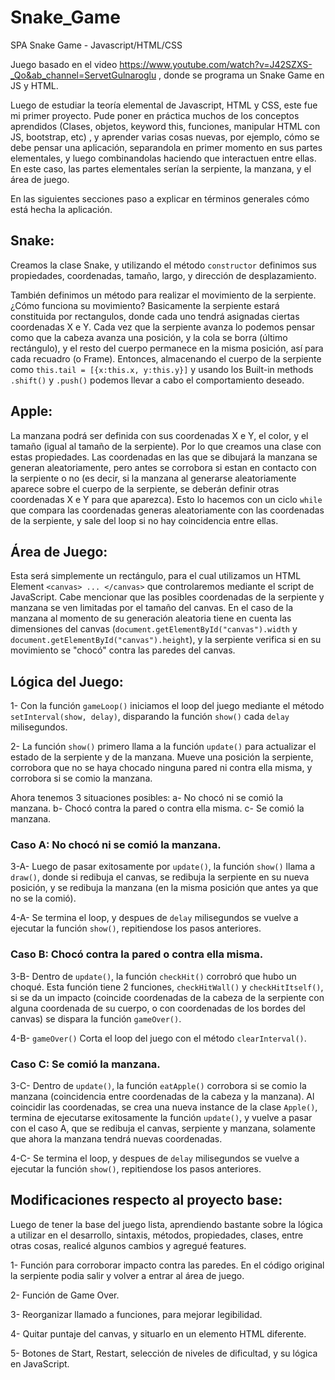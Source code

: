 # Snake_Game
SPA Snake Game - Javascript/HTML/CSS

Juego basado en el video https://www.youtube.com/watch?v=J42SZXS-_Qo&ab_channel=ServetGulnaroglu , donde se programa un Snake Game en JS y HTML.

Luego de estudiar la teoría elemental de Javascript, HTML y CSS, este fue mi primer proyecto. Pude poner en práctica muchos de los conceptos aprendidos (Clases, objetos, keyword this, funciones, manipular HTML con JS, bootstrap, etc) , y aprender varias cosas nuevas, por ejemplo, cómo se debe pensar una aplicación, separandola en primer momento en sus partes elementales, y luego combinandolas haciendo que interactuen entre ellas. En este caso, las partes elementales serían la serpiente, la manzana, y el área de juego.

En las siguientes secciones paso a explicar en términos generales cómo está hecha la aplicación.

## Snake:

Creamos la clase Snake, y utilizando el método ```constructor``` definimos sus propiedades, coordenadas, tamaño, largo, y dirección de desplazamiento.

También definimos un método para realizar el movimiento de la serpiente. ¿Cómo funciona su movimiento? Basicamente la serpiente estará constituida por rectangulos, donde cada uno tendrá asignadas ciertas coordenadas X e Y. Cada vez que la serpiente avanza lo podemos pensar como que la cabeza avanza una posición, y la cola se borra (último rectángulo), y el resto del cuerpo permanece en la misma posición, así para cada recuadro (o Frame). Entonces, almacenando el cuerpo de la serpiente como ```this.tail = [{x:this.x, y:this.y}]``` y usando los Built-in methods ```.shift()``` y ```.push()``` podemos llevar a cabo el comportamiento deseado.

## Apple:

La manzana podrá ser definida con sus coordenadas X e Y, el color, y el tamaño (igual al tamaño de la serpiente). Por lo que creamos una clase con estas propiedades.
Las coordenadas en las que se dibujará la manzana se generan aleatoriamente, pero antes se corrobora si estan en contacto con la serpiente o no (es decir, si la manzana al generarse aleatoriamente aparece sobre el cuerpo de la serpiente, se deberán definir otras coordenadas X e Y para que aparezca). Esto lo hacemos con un ciclo ```while``` que compara las coordenadas generas aleatoriamente con las coordenadas de la serpiente, y sale del loop si no hay coincidencia entre ellas.

## Área de Juego:

Esta será simplemente un rectángulo, para el cual utilizamos un HTML Element ```<canvas> ... </canvas>``` que controlaremos mediante el script de JavaScript. Cabe mencionar que las posibles coordenadas de la serpiente y manzana se ven limitadas por el tamaño del canvas. En el caso de la manzana al momento de su generación aleatoria tiene en cuenta las dimensiones del canvas (```document.getElementById("canvas").width``` y ```document.getElementById("canvas").height```), y la serpiente verifica si en su movimiento se "chocó" contra las paredes del canvas.

## Lógica del Juego:

1- Con la función ```gameLoop()``` iniciamos el loop del juego mediante el método ```setInterval(show, delay)```, disparando la función ```show()``` cada ```delay``` milisegundos.

2- La función ```show()``` primero llama a la función ```update()``` para actualizar el estado de la serpiente y de la manzana. Mueve una posición la serpiente, corrobora que no se haya chocado ninguna pared ni contra ella misma, y corrobora si se comio la manzana.

Ahora tenemos 3 situaciones posibles: a- No chocó ni se comió la manzana. b- Chocó contra la pared o contra ella misma. c- Se comió la manzana.

### Caso A: No chocó ni se comió la manzana.

3-A- Luego de pasar exitosamente por ```update()```, la función ```show()``` llama a ```draw()```, donde si redibuja el canvas, se redibuja la serpiente en su nueva posición, y se redibuja la manzana (en la misma posición que antes ya que no se la comió).

4-A- Se termina el loop, y despues de ```delay``` milisegundos se vuelve a ejecutar la función ```show()```, repitiendose los pasos anteriores.

### Caso B: Chocó contra la pared o contra ella misma.

3-B- Dentro de ```update()```, la función ```checkHit()``` corrobró que hubo un choqué. Esta función tiene 2 funciones, ```checkHitWall()``` y ```checkHitItself()```, si se da un impacto (coincide coordenadas de la cabeza de la serpiente con alguna coordenada de su cuerpo, o con coordenadas de los bordes del canvas) se dispara la función ```gameOver()```.

4-B- ```gameOver()``` Corta el loop del juego con el método ```clearInterval()```.

### Caso C: Se comió la manzana.

3-C- Dentro de ```update()```, la función ```eatApple()``` corrobora si se comio la manzana (coincidencia entre coordenadas de la cabeza y la manzana). Al coincidir las coordenadas, se crea una nueva instance de la clase ```Apple()```, termina de ejecutarse exitosamente la función ```update()```, y vuelve a pasar con el caso A, que se redibuja el canvas, serpiente y manzana, solamente que ahora la manzana tendrá nuevas coordenadas.

4-C- Se termina el loop, y despues de ```delay``` milisegundos se vuelve a ejecutar la función ```show()```, repitiendose los pasos anteriores.

## Modificaciones respecto al proyecto base:

Luego de tener la base del juego lista, aprendiendo bastante sobre la lógica a utilizar en el desarrollo, sintaxis, métodos, propiedades, clases, entre otras cosas, realicé algunos cambios y agregué features.

1- Función para corroborar impacto contra las paredes. En el código original la serpiente podia salir y volver a entrar al área de juego.

2- Función de Game Over.

3- Reorganizar llamado a funciones, para mejorar legibilidad.

4- Quitar puntaje del canvas, y situarlo en un elemento HTML diferente.

5- Botones de Start, Restart, selección de niveles de dificultad, y su lógica en JavaScript.
